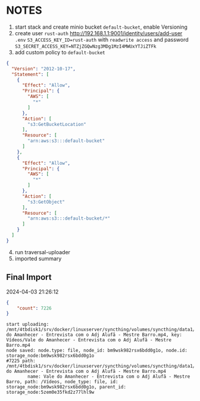# NOTES

1. start stack and create minio bucket `default-bucket`, enable Versioning
2. create user `rust-auth`
   <http://192.168.1.1:9001/identity/users/add-user>
   `.env`
     `S3_ACCESS_KEY_ID=rust-auth`
       with `readwrite access` and password
     `S3_SECRET_ACCESS_KEY=NTZjZGQwNzg3MDg1MzI4MWUxYTJiZTFk`
3. add custom policy to `default-bucket`

```json
{
  "Version": "2012-10-17",
  "Statement": [
    {
      "Effect": "Allow",
      "Principal": {
        "AWS": [
          "*"
        ]
      },
      "Action": [
        "s3:GetBucketLocation"
      ],
      "Resource": [
        "arn:aws:s3:::default-bucket"
      ]
    },
    {
      "Effect": "Allow",
      "Principal": {
        "AWS": [
          "*"
        ]
      },
      "Action": [
        "s3:GetObject"
      ],
      "Resource": [
        "arn:aws:s3:::default-bucket/*"
      ]
    }
  ]
}
```

4. run traversal-uploader
5. imported summary

## Final Import

2024-04-03 21:26:12

```json
{
    "count": 7226
}
```

```shell
start uploading: /mnt/4tbdisk1/srv/docker/linuxserver/syncthing/volumes/syncthing/data1/Shared/Acervos/Vídeos/Vale do Amanhecer - Entrevista com o Adj Alufã - Mestre Barro.mp4, key: Vídeos/Vale do Amanhecer - Entrevista com o Adj Alufã - Mestre Barro.mp4
node saved: node.type: file, node_id: bm9wsk982rsx6bdd0g1o, node.id: storage_node:bm9wsk982rsx6bdd0g1o
#7225 path: /mnt/4tbdisk1/srv/docker/linuxserver/syncthing/volumes/syncthing/data1/Shared/Acervos/Vídeos/Vale do Amanhecer - Entrevista com o Adj Alufã - Mestre Barro.mp4
        name: Vale do Amanhecer - Entrevista com o Adj Alufã - Mestre Barro, path: /Vídeos, node_type: file, id: storage_node:bm9wsk982rsx6bdd0g1o, parent_id: storage_node:5zem0e35fkd2z77lhl9w
```
